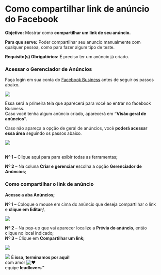 # Como compartilhar link de anúncio do Facebook

**Objetivo:** Mostrar como **compartilhar um link de seu anúncio.**

**Para que serve:** Poder compartilhar seu anuncio manualmente com qualquer pessoa, como para fazer algum tipo de teste.

**Requisito(s) Obrigatórios:** É preciso ter um anúncio já criado.

### **Acessar o Gerenciador de Anúncios**

Faça login em sua conta do [Facebook Business](https://business.facebook.com/) antes de seguir os passos abaixo.

[![](https://legado.leadlovers.site/wp-content/uploads/2020/09/t1-68-1.png)](http://legado.leadlovers.site/wp-content/uploads/2020/09/t1-68-1.png)

Essa será a primeira tela que aparecerá para você ao entrar no facebook Business.\
Caso você tenha algum anúncio criado, aparecerá em **“Visão geral de anúncios”.**

Caso não apareça a opção de geral de anúncios, você **poderá acessar essa área** seguindo os passos abaixo.

[![](https://legado.leadlovers.site/wp-content/uploads/2020/09/t1-69-1.png)](http://legado.leadlovers.site/wp-content/uploads/2020/09/t1-69-1.png)

\
**Nº 1 –** Clique aqui para para exibir todas as ferramentas;

**Nº 2** – Na coluna **Criar e gerenciar** escolha a opção **Gerenciador de Anúncios**;

### **Como compartilhar o link de anúncio**

**Acesse a aba Anúncios;**

**Nº 1 –** Coloque o mouse em cima do anúncio que deseja compartilhar o link e **clique em Editar**;\


[![](https://legado.leadlovers.site/wp-content/uploads/2020/09/t1-70-1.png)](http://legado.leadlovers.site/wp-content/uploads/2020/09/t1-70-1.png)

**Nº 2** – Na pop-up que vai aparecer localize a **Prévia do anúncio**, então clique no local indicado;\
**Nº 3** – Clique em **Compartilhar um link**;

[![](https://legado.leadlovers.site/wp-content/uploads/2020/09/t1-71-1.png)](http://legado.leadlovers.site/wp-content/uploads/2020/09/t1-71-1.png)

![](https://legado.leadlovers.site/wp-content/uploads/2020/09/1f3c1.svg) **É isso, terminamos por aqui!**\
com amor ![❤](https://legado.leadlovers.site/wp-content/uploads/2020/09/2764.svg)\
equipe **leadlovers™**
